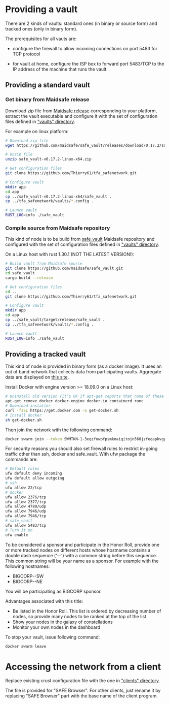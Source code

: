 # Providing a vault

There are 2 kinds of vaults: standard ones (in binary or source form) and tracked ones (only in binary form).

The prerequisites for all vauts are:

- configure the firewall to allow incoming connections on port 5483 for TCP protocol

- for vault at home, configure the ISP box to forward port 5483/TCP to the IP address of the machine that runs the vault.

## Providing a standard vault

### Get binary from Maidsafe release

Download zip file from [Maidsafe release](https://github.com/maidsafe/safe_vault/releases/tag/0.17.2) corresponding to
your platform, extract the vault executable and configure it with the set of configuration files defined in
["vaults" directory](https://github.com/Thierry61/tfa_safenetwork/tree/master/vaults).

For example on linux platform:

```bash
# Download zip file
wget https://github.com/maidsafe/safe_vault/releases/download/0.17.2/safe_vault-v0.17.2-linux-x64.zip

# Unzip file
unzip safe_vault-v0.17.2-linux-x64.zip

# Get configuration files
git clone https://github.com/Thierry61/tfa_safenetwork.git

# Configure vault
mkdir app
cd app
cp ../safe_vault-v0.17.2-linux-x64/safe_vault .
cp ../tfa_safenetwork/vaults/*.config .

# Launch vault
RUST_LOG=info ./safe_vault
```

### Compile source from Maidsafe repository

This kind of node is to be build from [safe_vault](https://github.com/maidsafe/safe_vault.git) Maidsafe repository
and configured with the set of configuration files defined in
["vaults" directory](https://github.com/Thierry61/tfa_safenetwork/tree/master/vaults).

On a Linux host with rust 1.30.1 (NOT THE LATEST VERSION!):

```bash
# Build vault from Maidsafe source
git clone https://github.com/maidsafe/safe_vault.git
cd safe_vault
cargo build --release

# Get configuration files
cd ..
git clone https://github.com/Thierry61/tfa_safenetwork.git

# Configure vault
mkdir app
cd app
cp ../safe_vault/target/release/safe_vault .
cp ../tfa_safenetwork/vaults/*.config .

# Launch vault
RUST_LOG=info ./safe_vault
```

## Providing a tracked vault

This kind of node is provided in binary form (as a docker image). It uses an out of band network that collects data from
participating vaults. Aggregate data are displayed on [this site](http://116.203.42.154/).

Install Docker with engine version >= 18.09.0 on a Linux host:

```bash
# Uninstall old version (It’s OK if apt-get reports that none of these packages are installed)
apt-get remove docker docker-engine docker.io containerd runc
# Download installer
curl -fsSL https://get.docker.com -o get-docker.sh
# Install docker
sh get-docker.sh
```

Then join the network with the following command:

```bash
docker swarm join --token SWMTKN-1-3eqzfowpfpsmknaiqitojn560jzfeqapkvgpvy0cj8wqb1oxkw-9up8ds418mt3u03x2wyd9y1ps 116.203.25.212:2377
```

For security reasons you should also set firewall rules to restrict in-going traffic other than ssh, docker and safe_vault.
With ufw package the commands are:

```bash
# Default rules
ufw default deny incoming
ufw default allow outgoing
# ssh
ufw allow 22/tcp
# docker
ufw allow 2376/tcp
ufw allow 2377/tcp
ufw allow 4789/udp
ufw allow 7946/udp
ufw allow 7946/tcp
# safe_vault
ufw allow 5483/tcp
# Turn it on
ufw enable
```

To be considered a sponsor and participate in the Honor Roll, provide one or more tracked nodes
on different hosts whose hostname contains a double dash sequence ('--') with a common string before
this sequence. This common string will be your name as a sponsor.
For example with the following hostnames:

- BIGCORP--SW
- BIGCORP--NE

You will be participating as BIGCORP sponsor.

Advantages associated with this title:

- Be listed in the Honor Roll. This list is ordered by decreasing number of nodes, so
  provide many nodes to be ranked at the top of the list
- Show your nodes in the galaxy of constellations
- Monitor your own nodes in the dashboard

To stop your vault, issue following command:

```bash
docker swarm leave
```

# Accessing the network from a client

Replace existing crust configuration file with the one in
["clients" directory](https://github.com/Thierry61/tfa_safenetwork/tree/master/clients).

The file is provided for "SAFE Browser". For other clients, just rename it
by replacing "SAFE Browser" part with the base name of the client program.
